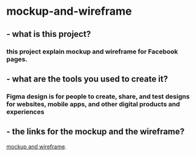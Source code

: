 # mockup-and-wireframe
##   - what is this project? 
 ### this project explain mockup and wireframe for Facebook pages.

##  - what are the tools you used to create it?
### Figma design is for people to create, share, and test designs for websites, mobile apps, and other digital products and experiences


##  - the links for the mockup and the wireframe?

[mockup and wireframe](https://www.figma.com/design/gf8Ua7vqnDs6uSunrNRVF8/Untitled?node-id=0-1&t=Vy5BUrCqiMxNtOZN-0).